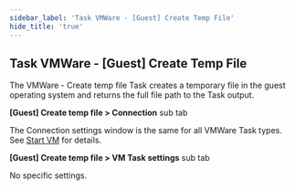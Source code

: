 ```yaml
---
sidebar_label: 'Task VMWare - [Guest] Create Temp File'
hide_title: 'true'
---
```


## Task VMWare - [Guest] Create Temp File

The VMWare - Create temp file Task creates a temporary file in the guest operating system and returns the full file path to the Task output.
 
**[Guest] Create temp file > Connection** sub tab

The Connection settings window is the same for all VMWare Task types. See [Start VM](start-vm) for details.
 
**[Guest] Create temp file > VM Task settings** sub tab

No specific settings.